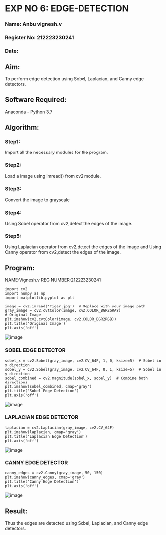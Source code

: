 # EXP NO 6: EDGE-DETECTION

### Name: Anbu vignesh.v
### Register No: 212223230241
### Date:

## Aim:
To perform edge detection using Sobel, Laplacian, and Canny edge detectors.

## Software Required:
Anaconda - Python 3.7

## Algorithm:
### Step1:
Import all the necessary modules for the program.

### Step2:
Load a image using imread() from cv2 module.

### Step3:
Convert the image to grayscale

### Step4:
Using Sobel operator from cv2,detect the edges of the image.

### Step5:

Using Laplacian operator from cv2,detect the edges of the image and Using Canny operator from cv2,detect the edges of the image.

## Program:

NAME:Vignesh.v
REG NUMBER:212223230241
```
import cv2
import numpy as np
import matplotlib.pyplot as plt

image = cv2.imread('Tiger.jpg')  # Replace with your image path
gray_image = cv2.cvtColor(image, cv2.COLOR_BGR2GRAY)
# Original Image
plt.imshow(cv2.cvtColor(image, cv2.COLOR_BGR2RGB))
plt.title('Original Image')
plt.axis('off')
```
![image](https://github.com/user-attachments/assets/9f75e1b7-4be8-4f10-9bac-d24ede5cf020)

### SOBEL EDGE DETECTOR
```
sobel_x = cv2.Sobel(gray_image, cv2.CV_64F, 1, 0, ksize=5)  # Sobel in x direction
sobel_y = cv2.Sobel(gray_image, cv2.CV_64F, 0, 1, ksize=5)  # Sobel in y direction
sobel_combined = cv2.magnitude(sobel_x, sobel_y)  # Combine both directions
plt.imshow(sobel_combined, cmap='gray')
plt.title('Sobel Edge Detection')
plt.axis('off')
```
![image](https://github.com/user-attachments/assets/0cee0a8e-86de-46ae-aa80-d52d2bf82bbb)
### LAPLACIAN EDGE DETECTOR
```
laplacian = cv2.Laplacian(gray_image, cv2.CV_64F)
plt.imshow(laplacian, cmap='gray')
plt.title('Laplacian Edge Detection')
plt.axis('off')
```
![image](https://github.com/user-attachments/assets/33b83313-dfdd-40f7-bba4-445dafa5e5f8)
### CANNY EDGE DETECTOR
```
canny_edges = cv2.Canny(gray_image, 50, 150)
plt.imshow(canny_edges, cmap='gray')
plt.title('Canny Edge Detection')
plt.axis('off')  
```
![image](https://github.com/user-attachments/assets/e7b1a477-ae34-475d-bb42-08e02b33bcc1)

## Result:
Thus the edges are detected using Sobel, Laplacian, and Canny edge detectors.
